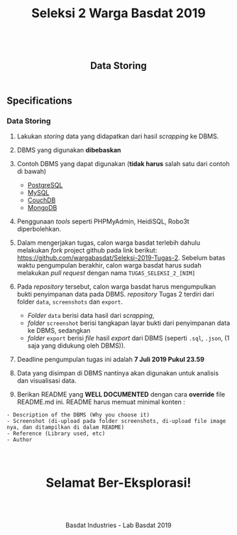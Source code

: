 <h1 align="center">
  <br>
  Seleksi 2 Warga Basdat 2019
  <br>
  <br>
</h1>

<h2 align="center">
  <br>
  Data Storing
  <br>
  <br>
</h2>


## Specifications

### Data Storing

1. Lakukan _storing_ data yang didapatkan dari hasil _scrapping_ ke DBMS.

2. DBMS yang digunakan __dibebaskan__

3. Contoh DBMS yang dapat digunakan (__tidak harus__ salah satu dari contoh di bawah)
    - [PostgreSQL](https://www.postgresql.org/)
    - [MySQL](https://www.mysql.com/)
    - [CouchDB](http://couchdb.apache.org/)
    - [MongoDB](https://www.mongodb.com/)

4. Penggunaan _tools_ seperti PHPMyAdmin, HeidiSQL, Robo3t diperbolehkan.

5. Dalam mengerjakan tugas, calon warga basdat terlebih dahulu melakukan _fork_ project github pada link berikut: https://github.com/wargabasdat/Seleksi-2019-Tugas-2. Sebelum batas waktu pengumpulan berakhir, calon warga basdat harus sudah melakukan _pull request_ dengan nama ```TUGAS_SELEKSI_2_[NIM]```

6. Pada _repository_ tersebut, calon warga basdat harus mengumpulkan bukti penyimpanan data pada DBMS. _repository_ Tugas 2 terdiri dari folder `data`, `screenshots` dan `export`. 
    - _Folder_ `data` berisi data hasil dari _scrapping_, 
    - _folder_ `screenshot` berisi tangkapan layar bukti dari penyimpanan data ke DBMS, sedangkan 
    - _folder_ `export` berisi _file_ hasil _export_ dari DBMS (seperti `.sql`, `.json`, (1 saja yang didukung oleh DBMS)).

7. Deadline pengumpulan tugas ini adalah __7 Juli 2019 Pukul 23.59__

8. Data yang disimpan di DBMS nantinya akan digunakan untuk analisis dan visualisasi data.

9. Berikan README yang __WELL DOCUMENTED__ dengan cara __override__ file README.md ini. README harus memuat minimal konten :
```
- Description of the DBMS (Why you choose it)
- Screenshot (di-upload pada folder screenshots, di-upload file image nya, dan ditampilkan di dalam README)
- Reference (Library used, etc)
- Author
```

<h1 align="center">
  <br>
  Selamat Ber-Eksplorasi!
  <br>
  <br>
</h1>

<p align="center">
  <br>
  Basdat Industries - Lab Basdat 2019
  <br>
  <br>
</p>
